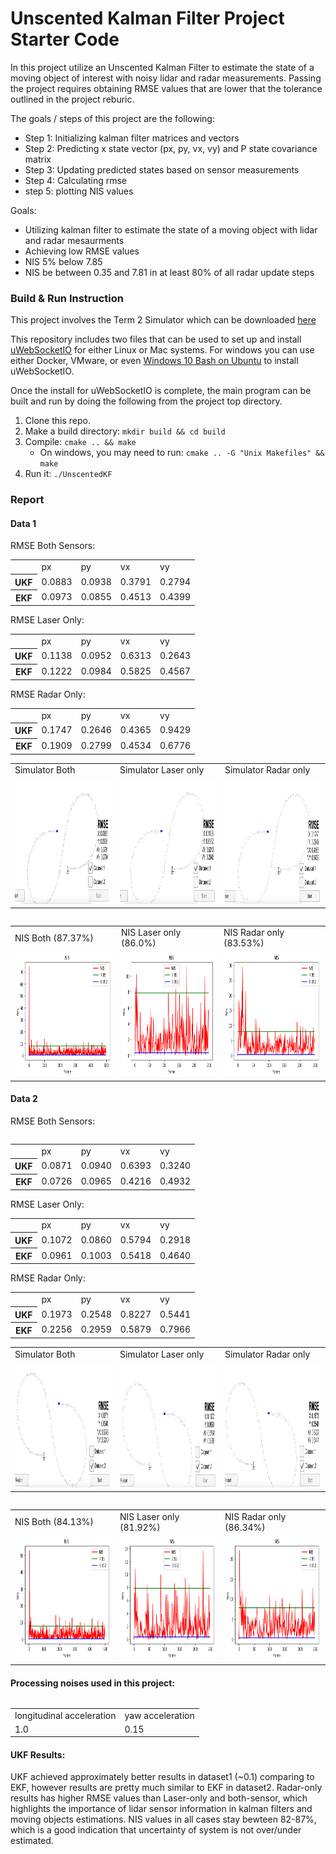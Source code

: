 # Unscented Kalman Filter Project Starter Code

In this project utilize an Unscented Kalman Filter to estimate the state of a moving object of interest with noisy lidar and radar measurements. Passing the project requires obtaining RMSE values that are lower that the tolerance outlined in the project reburic. 


The goals / steps of this project are the following:

* Step 1: Initializing kalman filter matrices and vectors 
* Step 2: Predicting x state vector (px, py, vx, vy) and P state covariance matrix 
* Step 3: Updating predicted states based on sensor measurements
* Step 4: Calculating rmse
* step 5: plotting NIS values 

Goals:
* Utilizing kalman filter to estimate the state of a moving object with lidar and radar mesaurments
* Achieving low RMSE values  
* NIS 5% below 7.85
* NIS be between 0.35 and 7.81 in at least 80% of all radar update steps

### Build & Run Instruction
This project involves the Term 2 Simulator which can be downloaded [here](https://github.com/udacity/self-driving-car-sim/releases)

This repository includes two files that can be used to set up and install [uWebSocketIO](https://github.com/uWebSockets/uWebSockets) for either Linux or Mac systems. For windows you can use either Docker, VMware, or even [Windows 10 Bash on Ubuntu](https://www.howtogeek.com/249966/how-to-install-and-use-the-linux-bash-shell-on-windows-10/) to install uWebSocketIO. 

Once the install for uWebSocketIO is complete, the main program can be built and run by doing the following from the project top directory.

1. Clone this repo.
2. Make a build directory: `mkdir build && cd build`
3. Compile: `cmake .. && make` 
   * On windows, you may need to run: `cmake .. -G "Unix Makefiles" && make`
4. Run it: `./UnscentedKF `

### Report

#### Data 1

RMSE Both Sensors:
<table style="width:100%">
  <tbody border="1">
    <tr>
        <td></td>
        <td>px </td>
        <td>py </td>
        <td>vx </td>
        <td>vy </td>
    </tr>
    <tr>
      <th scope="row">UKF</th>
      <td>0.0883</td>
      <td>0.0938</td>
      <td>0.3791</td>
      <td>0.2794</td>
    </tr>
    <tr>
      <th scope="row">EKF</th>
      <td>0.0973</td>
      <td>0.0855</td>
      <td>0.4513</td>
      <td>0.4399</td>
    </tr>
  </tbody>
</table>


RMSE Laser Only:

<table style="width:100%">
  <tbody border="1">
    <tr>
        <td></td>
        <td>px </td>
        <td>py </td>
        <td>vx </td>
        <td>vy </td>
    </tr>
    <tr>
      <th scope="row">UKF</th>
      <td>0.1138</td>
      <td>0.0952</td>
      <td>0.6313</td>
      <td>0.2643</td>
    </tr>
    <tr>
      <th scope="row">EKF</th>
      <td>0.1222</td>
      <td>0.0984</td>
      <td>0.5825</td>
      <td>0.4567</td>
    </tr>
  </tbody>
</table>

RMSE Radar Only:
<table style="width:100%">
  <tbody border="1">
    <tr>
        <td></td>
        <td>px </td>
        <td>py </td>
        <td>vx </td>
        <td>vy </td>
    </tr>
    <tr>
      <th scope="row">UKF</th>
      <td>0.1747</td>
      <td>0.2646</td>
      <td>0.4365</td>
      <td>0.9429</td>
    </tr>
    <tr>
      <th scope="row">EKF</th>
      <td>0.1909</td>
      <td>0.2799</td>
      <td>0.4534</td>
      <td>0.6776</td>
    </tr>
  </tbody>
</table>


<table style="width:100%">
  <tr>
    <td>Simulator Both</td>
    <td>Simulator Laser only</td>
    <td>Simulator Radar only</td>
  </tr>
  <tr>
    <td><img src="./images/both_dt1.png" width="350" height="200"/></td>
    <td><img src="./images/laser_only_dt1.png" width="350" height="200"/></td>
    <td><img src="./images/radar_only_dt1.png" width="350" height="200"/></td>
  </tr>
  <tr>
<table>

<table style="width:100%">
  <tr>
    <td>NIS Both (87.37%)</td>
    <td>NIS Laser only (86.0%)</td>
    <td>NIS Radar only (83.53%)</td>
  </tr>
  <tr>
    <td><img src="./images/both_dt1_nis.png" width="350" height="200"/></td>
    <td><img src="./images/laser_only_dt1_nis.png" width="350" height="200"/></td>
    <td><img src="./images/radar_only_dt1_nis.png" width="350" height="200"/></td>
  </tr>
  <tr>
<table>

#### Data 2

RMSE Both Sensors:

<table style="width:100%">
  <tbody border="1">
    <tr>
        <td></td>
        <td>px </td>
        <td>py </td>
        <td>vx </td>
        <td>vy </td>
    </tr>
    <tr>
      <th scope="row">UKF</th>
      <td>0.0871</td>
      <td>0.0940</td>
      <td>0.6393</td>
      <td>0.3240</td>
    </tr>
    <tr>
      <th scope="row">EKF</th>
      <td>0.0726</td>
      <td>0.0965</td>
      <td>0.4216</td>
      <td>0.4932</td>
    </tr>
  </tbody>
</table>

RMSE Laser Only:
<table style="width:100%">
  <tbody border="1">
    <tr>
        <td></td>
        <td>px </td>
        <td>py </td>
        <td>vx </td>
        <td>vy </td>
    </tr>
    <tr>
      <th scope="row">UKF</th>
      <td>0.1072</td>
      <td>0.0860</td>
      <td>0.5794</td>
      <td>0.2918</td>
    </tr>
    <tr>
      <th scope="row">EKF</th>
      <td>0.0961</td>
      <td>0.1003</td>
      <td>0.5418</td>
      <td>0.4640</td>
    </tr>
  </tbody>
</table>

RMSE Radar Only:
<table style="width:100%">
  <tbody border="1">
    <tr>
        <td></td>
        <td>px </td>
        <td>py </td>
        <td>vx </td>
        <td>vy </td>
    </tr>
    <tr>
      <th scope="row">UKF</th>
      <td>0.1973</td>
      <td>0.2548</td>
      <td>0.8227</td>
      <td>0.5441</td>
    </tr>
    <tr>
      <th scope="row">EKF</th>
      <td>0.2256</td>
      <td>0.2959</td>
      <td>0.5879</td>
      <td>0.7966</td>
    </tr>
  </tbody>
</table>

<table style="width:100%">
  <tr>
    <td>Simulator Both</td>
    <td>Simulator Laser only</td>
    <td>Simulator Radar only</td>
  </tr>
  <tr>
    <td><img src="./images/both_dt2.png" width="350" height="200"/></td>
    <td><img src="./images/laser_only_dt2.png" width="350" height="200"/></td>
    <td><img src="./images/radar_only_dt2.png" width="350" height="200"/></td>
  </tr>
  <tr>
<table>

<table style="width:100%">
  <tr>
    <td>NIS Both (84.13%)</td>
    <td>NIS Laser only (81.92%)</td>
    <td>NIS Radar only (86.34%)</td>
  </tr>
  <tr>
    <td><img src="./images/both_dt2_nis.png" width="350" height="200"/></td>
    <td><img src="./images/laser_only_dt2_nis.png" width="350" height="200"/></td>
    <td><img src="./images/radar_only_dt2_nis.png" width="350" height="200"/></td>
  </tr>
  <tr>
<table>

#### Processing noises used in this project:

<table style="width:100%">
  <tr>
    <td>longitudinal acceleration</td>
    <td>yaw acceleration</td>
  </tr>
  <tr>
    <td>1.0</td>
    <td>0.15</td>
  </tr>
  <tr>
<table>

#### UKF Results:
UKF achieved approximately better results in dataset1 (~0.1) comparing to EKF, however results are pretty much similar to EKF in dataset2.
Radar-only results has higher RMSE values than Laser-only and both-sensor, which highlights the importance of lidar sensor information in kalman filters and moving objects estimations.
NIS values in all cases stay bewteen 82-87%, which is a good indication that uncertainty of system is not over/under estimated.

